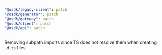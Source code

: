 ```yaml
---
"@osdk/legacy-client": patch
"@osdk/generator": patch
"@osdk/gateway": patch
"@osdk/client": patch
"@osdk/api": patch
---
```


Removing subpath imports since TS does not resolve them when creating `.d.ts` files
